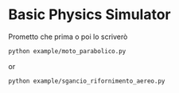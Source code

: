 # Basic Physics Simulator
Prometto che prima o poi lo scriverò

```bash
python example/moto_parabolico.py
```
or
```bash
python example/sgancio_rifornimento_aereo.py
```